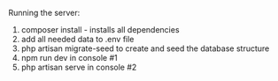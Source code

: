 Running the server:

1. composer install - installs all dependencies
2. add all needed data to .env file
3. php artisan migrate-seed to create and seed the database structure
4. npm run dev in console #1
5. php artisan serve in console #2
